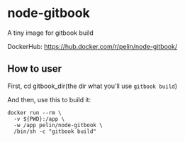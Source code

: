 # node-gitbook
A tiny image for gitbook build

DockerHub: https://hub.docker.com/r/pelin/node-gitbook/

## How to user

First, cd gitbook_dir(the dir what you'll use `gitbook build`)

And then, use this to build it:
```
docker run --rm \
  -v ${PWD}:/app \
  -w /app pelin/node-gitbook \
  /bin/sh -c "gitbook build"
```

